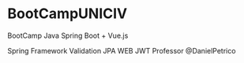# BootCampUNICIV
BootCamp Java Spring Boot + Vue.js

Spring Framework
 Validation
 JPA
 WEB
 JWT
 Professor @DanielPetrico
